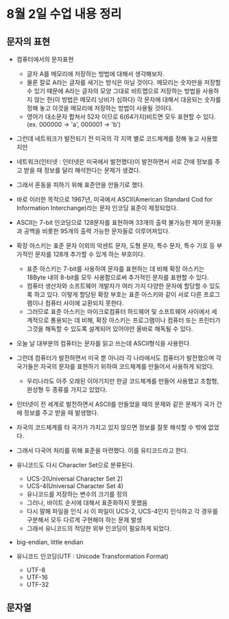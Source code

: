 # 8월 2일 수업 내용 정리
## 문자의 표현
- 컴퓨터에서의 문자표현
    - 글자 A를 메모리에 저장하는 방법에 대해서 생각해보자.
    - 물론 칼로 A라는 글자를 새기는 방식은 아닐 것이다. 메모리는 숫자만을 저장할 수 있기 때문에 A라는 글자의 모양 그대로 비트맵으로 저장하는 방법을 사용하지 않는 한(이 방법은 메모리 낭비가 심하다) 각 문자에 대해서 대응되는 숫자를 정해 놓고 이것을 메모리에 저장하는 방법이 사용될 것이다.
    - 영어가 대소문자 합쳐서 52자 이므로 6(64가지)비트면 모두 표현할 수 있다.(ex. 000000 -> 'a', 000001 -> 'b')

- 그런데 네트워크가 발전되기 전 미국의 각 지역 별로 코드체계를 정해 놓고 사용했지만
- 네트워크(인터넷 : 인터넷은 미국에서 발전했다)이 발전하면서 서로 간에 정보를 주고 받을 때 정보를 달리 해석한다는 문제가 생겼다.
- 그래서 혼동을 피하기 위해 표준안을 만들기로 했다.
- 바로 이러한 목적으로 1967년, 미국에서 ASCII(American Standard Cod for Information Interchange)라는 문자 인코딩 표준이 제정되었다.
- ASCII는 7-bit 인코딩으로 128문자를 표현하며 33개의 출력 불가능한 제어 문자들과 공백을 비롯한 95개의 출력 가능한 문자들로 이루어져있다.
- 확장 아스키는 표준 문자 이외의 악센트 문자, 도형 문자, 특수 문자, 특수 기호 등 부가적인 문자를 128개 추가할 수 있게 하는 부호이다.
    - 표준 아스키는 7-bit를 사용하여 문자를 표현하는 데 비해 확장 아스키는 18Byte 내의 8-bit를 모두 사용함으로써 추가적인 문자를 표현할 수 있다.
    - 컴퓨터 생산자와 소프트웨어 개발자가 여러 가지 다양한 문자에 할당할 수 있도록 하고 있다. 이렇게 할당된 확장 부호는 표준 아스키와 같이 서로 다른 프로그램이나 컴퓨터 사이에 교환되지 못한다.
    - 그러므로 표준 아스키는 마이크로컴퓨터 하드웨어 및 소프트웨어 사이에서 세계적으로 통용되는 데 비해, 확장 아스키는 프로그램이나 컴퓨터 또는 프린터가 그것을 해독할 수 있도록 설계되어 있어야만 올바로 해독될 수 있다.

- 오늘 날 대부분의 컴퓨터는 문자를 읽고 쓰는데 ASCII형식을 사용한다.
- 그런데 컴퓨터가 발전하면서 미국 뿐 아니라 각 나라에서도 컴퓨터가 발전했으며 각 국가들은 자국의 문자를 표현하기 위하여 코드체계를 만들어서 사용하게 되었다.
    - 우리나라도 아주 오래된 이야기지만 한글 코드체계를 만들어 사용했고 조합형, 완성형 두 종류를 가지고 있었다.

- 인터넷이 전 세계로 발전하면서 ASCII를 만들었을 때의 문제와 같은 문제가 국가 간에 정보를 주고 받을 때 발생했다.
- 자국의 코드체계를 타 국가가 가지고 있지 않으면 정보를 잘못 해석할 수 밖에 없었다.
- 그래서 다국어 처리를 위해 표준을 마련했다. 이를 유티코드라고 한다.

- 유니코드도 다시 Character Set으로 분류된다.
    - UCS-2(Universal Character Set 2)
    - UCS-4(Universal Character Set 4)
    - 유니코드를 저장하는 변수의 크기를 정의
    - 그러나, 바이트 순서에 대해서 표준화하지 못했음
    - 다시 말해 파일을 인식 시 이 파일이 UCS-2, UCS-4인지 인식하고 각 경우를 구분해서 모두 다르게 구현해야 하는 문제 발생
    - 그래서 유니코드의 적당한 외부 인코딩이 필요하게 되었다.

- big-endian, little endian
- 유니코드 인코딩(UTF : Unicode Transformation Format)
    - UTF-8
    - UTF-16
    - UTF-32

## 문자열



